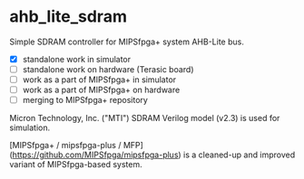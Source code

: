 # ahb_lite_sdram
Simple SDRAM controller for MIPSfpga+ system AHB-Lite bus.

- [x] standalone work in simulator
- [ ] standalone work on hardware (Terasic board)
- [ ] work as a part of MIPSfpga+ in simulator
- [ ] work as a part of MIPSfpga+ on hardware
- [ ] merging to MIPSfpga+ repository

Micron Technology, Inc. ("MTI") SDRAM Verilog model (v2.3) is used for simulation.

[MIPSfpga+ / mipsfpga-plus / MFP] (https://github.com/MIPSfpga/mipsfpga-plus) is a cleaned-up and improved variant of MIPSfpga-based system.
